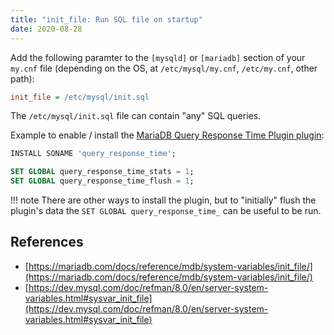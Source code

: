 ```yaml
---
title: "init_file: Run SQL file on startup"
date: 2020-08-28
---
```


Add the following paramter to the `[mysqld]` or `[mariadb]` section of your `my.cnf` file (depending on the OS, at `/etc/mysql/my.cnf`, `/etc/my.cnf`, other path):

```ini
init_file = /etc/mysql/init.sql
```

The `/etc/mysql/init.sql` file can contain "any" SQL queries.

Example to enable / install the [MariaDB Query Response Time Plugin plugin](https://mariadb.com/kb/en/query-response-time-plugin/):

```sql
INSTALL SONAME 'query_response_time';

SET GLOBAL query_response_time_stats = 1;
SET GLOBAL query_response_time_flush = 1;
```

!!! note
    There are other ways to install the plugin, but to "initially" flush the plugin's data the `SET GLOBAL query_response_time_` can be useful to be run.

## References

* [https://mariadb.com/docs/reference/mdb/system-variables/init_file/](https://mariadb.com/docs/reference/mdb/system-variables/init_file/)
* [https://dev.mysql.com/doc/refman/8.0/en/server-system-variables.html#sysvar_init_file](https://dev.mysql.com/doc/refman/8.0/en/server-system-variables.html#sysvar_init_file)
